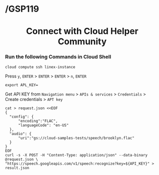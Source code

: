 /GSP119
=======


<div align="center">

# Connect with Cloud Helper Community
</div>

### Run the following Commands in Cloud Shell



```
cloud compute ssh linex-instance
```

Press ``y``, ``ENTER`` > ``ENTER`` > ``ENTER`` > ``n``, ``ENTER``

```
export APL_KEY=
```


Get API KEY from  ``Navigation menu`` > ``APIs & services`` > ``Credentials`` > Create credentials > ``APT
key``

```
cat > request.json <<EOF
{
  "config": {
      "encoding":"FLAC",
      "languageCode": "en-US"
  },
  "audio": {
      "uri":"gs://cloud-samples-tests/speech/brooklyn.flac"
  }
}
EOF
curl -s -X POST -H "Content-Type: application/json" --data-binary @request.json \
"https://speech.googleapis.com/v1/speech:recognize?key=${API_KEY}" > result.json
```
